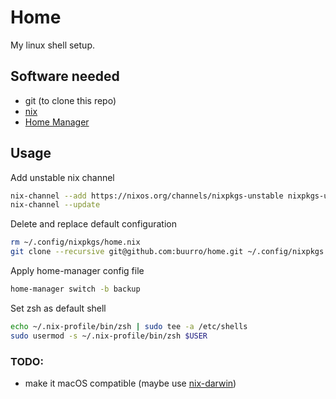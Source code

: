 # Home

My linux shell setup.

## Software needed

- git (to clone this repo)
- [nix](https://nixos.org/)
- [Home Manager](https://github.com/nix-community/home-manager)

## Usage

Add unstable nix channel

```bash
nix-channel --add https://nixos.org/channels/nixpkgs-unstable nixpkgs-unstable
nix-channel --update
```

Delete and replace default configuration

```bash
rm ~/.config/nixpkgs/home.nix
git clone --recursive git@github.com:buurro/home.git ~/.config/nixpkgs
```

Apply home-manager config file

```bash
home-manager switch -b backup
```

Set zsh as default shell

```bash
echo ~/.nix-profile/bin/zsh | sudo tee -a /etc/shells
sudo usermod -s ~/.nix-profile/bin/zsh $USER
```

### TODO:

- make it macOS compatible (maybe use [nix-darwin](https://github.com/LnL7/nix-darwin))
